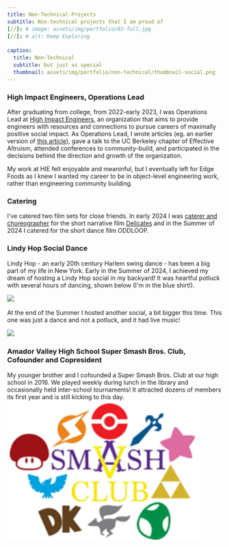 ```yaml
---
title: Non-Technical Projects
subtitle: Non-technical projects that I am proud of
[//]: # image: assets/img/portfolio/02-full.jpg
[//]: # alt: Keep Exploring

caption:
  title: Non-Technical
  subtitle: but just as special
  thumbnail: assets/img/portfolio/non-technical/thumbnail-social.png
---
```

### High Impact Engineers, Operations Lead
After graduating from college, from 2022-early 2023, I was Operations Lead at [High Impact Engineers](https://www.highimpactengineers.org/), an organization that aims to provide engineers with resources and connections to pursue careers of maximally positive social impact. As Operations Lead, I wrote articles (eg. an earlier version of [this article](https://www.highimpactengineers.org/how-engineers-can-have-impact-working-in-biosecurity)), gave a talk to the UC Berkeley chapter of Effective Altruism, attended conferences to community-build, and participated in the decisions behind the direction and growth of the organization.

My work at HIE felt enjoyable and meaninful, but I eventually left for Edge Foods as I knew I wanted my career to be in object-level engineering work, rather than engineering community building.
### Catering
I've catered two film sets for close friends. In early 2024 I was [caterer and choreographer](https://www.imdb.com/title/tt33295155/?ref_=ttfc_fc_tt) for the short narrative film [Delicates](https://www.instagram.com/delicates.film/) and in the Summer of 2024 I catered for the short dance film ODDLOOP.
### Lindy Hop Social Dance
Lindy Hop - an early 20th century Harlem swing dance - has been a big part of my life in New York. Early in the Summer of 2024, I achieved my dream of hosting a Lindy Hop social in my backyard! It was heartful potluck with several hours of dancing, shown below (I'm in the blue shirt!).

![](assets/img/portfolio/non-technical/social1.gif)

At the end of the Summer I hosted another social, a bit bigger this time. This one was just a dance and not a potluck, and it had live music!

![](assets/img/portfolio/non-technical/social2.gif)
### Amador Valley High School Super Smash Bros. Club, Cofounder and Copresident
My younger brother and I cofounded a Super Smash Bros. Club at our high school in 2016. We played weekly during lunch in the library and occasionally held inter-school tournaments! It attracted dozens of members its first year and is still kicking to this day.
![](assets/img/portfolio/non-technical/smash.png)
